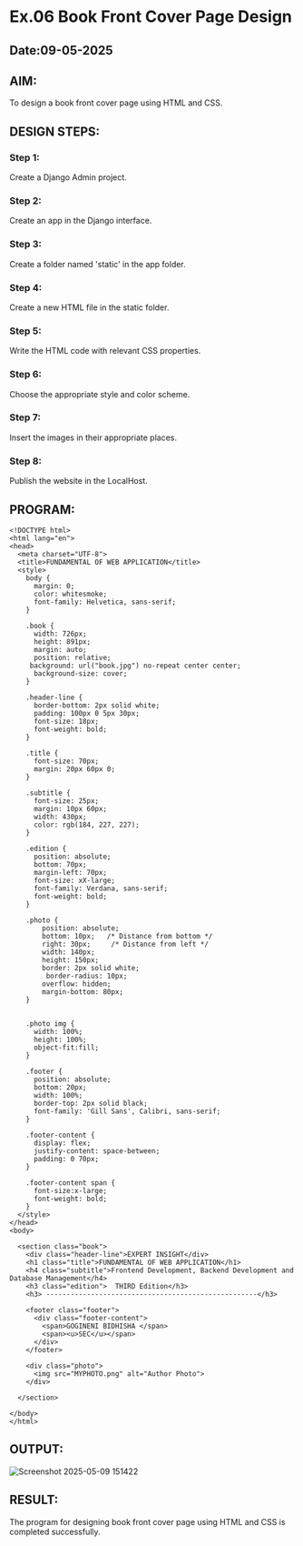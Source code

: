 # Ex.06 Book Front Cover Page Design
## Date:09-05-2025

## AIM:
To design a book front cover page using HTML and CSS.

## DESIGN STEPS:

### Step 1:
Create a Django Admin project.

### Step 2:
Create an app in the Django interface.

### Step 3:
Create a folder named 'static' in the app folder.

### Step 4:
Create a new HTML file in the static folder.

### Step 5:
Write the HTML code with relevant CSS properties.

### Step 6:
Choose the appropriate style and color scheme.

### Step 7:
Insert the images in their appropriate places.

### Step 8:
Publish the website in the LocalHost.

## PROGRAM:
```
<!DOCTYPE html>
<html lang="en">
<head>
  <meta charset="UTF-8">
  <title>FUNDAMENTAL OF WEB APPLICATION</title>
  <style>
    body {
      margin: 0;
      color: whitesmoke;
      font-family: Helvetica, sans-serif;
    }

    .book {
      width: 726px;
      height: 891px;
      margin: auto;
      position: relative;
     background: url("book.jpg") no-repeat center center; 
      background-size: cover;
    }

    .header-line {
      border-bottom: 2px solid white;
      padding: 100px 0 5px 30px;
      font-size: 18px;
      font-weight: bold;
    }

    .title {
      font-size: 70px;
      margin: 20px 60px 0;
    }

    .subtitle {
      font-size: 25px;
      margin: 10px 60px;
      width: 430px;
      color: rgb(184, 227, 227);
    }

    .edition {
      position: absolute;
      bottom: 70px;
      margin-left: 70px;
      font-size: xX-large;
      font-family: Verdana, sans-serif;
      font-weight: bold;
    }

    .photo {
        position: absolute;
        bottom: 10px;   /* Distance from bottom */
        right: 30px;     /* Distance from left */
        width: 140px;
        height: 150px;
        border: 2px solid white;
         border-radius: 10px;
        overflow: hidden;
        margin-bottom: 80px;
    }


    .photo img {
      width: 100%;
      height: 100%;
      object-fit:fill;
    }

    .footer {
      position: absolute;
      bottom: 20px;
      width: 100%;
      border-top: 2px solid black;
      font-family: 'Gill Sans', Calibri, sans-serif;
    }

    .footer-content {
      display: flex;
      justify-content: space-between;
      padding: 0 70px;
    }

    .footer-content span {
      font-size:x-large;
      font-weight: bold;
    }
  </style>
</head>
<body>

  <section class="book">
    <div class="header-line">EXPERT INSIGHT</div>
    <h1 class="title">FUNDAMENTAL OF WEB APPLICATION</h1>
    <h4 class="subtitle">Frontend Development, Backend Development and  Database Management</h4>
    <h3 class="edition">  THIRD Edition</h3>
    <h3> ----------------------------------------------------</h3>

    <footer class="footer">
      <div class="footer-content">
        <span>GOGINENI BIDHISHA </span>
        <span><u>SEC</u></span>
      </div>
    </footer>

    <div class="photo">
      <img src="MYPHOTO.png" alt="Author Photo">
    </div>
   
  </section>

</body>
</html>

```

## OUTPUT:
![Screenshot 2025-05-09 151422](https://github.com/user-attachments/assets/4e15a0c8-4d31-4ebe-b4ae-f021daed4290)


## RESULT:
The program for designing book front cover page using HTML and CSS is completed successfully.
